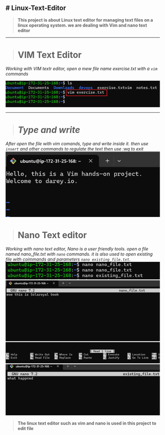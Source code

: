 **# Linux-Text-Editor**
---

>**This project is about Linux text editor for managing text files on a linux operating system. we are dealing with Vim and nano text editor**

----
># **VIM Text Editor**
_Working with VIM textr editor, open a mew file name exercise.txt with a `vim` commands_

![vim](./img/1.0%20vim.jpg)

-----
># *Type and write*
_After open the file with vim comands, type and write inside it. then use `insert` and other commands to regulate the text then use :wq to exit_
![write](./img/1.%20vim.jpg)


># **Nano Text editor**
_Working with nano text editor, Nano is a user friendly tools. open a file named nano_file.txt with `nano` commands. it is also used to open existing file with coimmands and parameters `nano existing_file.txt`._
![Nano](./img/nano.jpg)
![Nano](./img/2.%20nano.jpg)
![Nano](./img/3.%20nano.jpg)
![Nano](./img/4.%20ex.jpg)


>**The linux text editor such as vim and nano is used in this project to edit file**